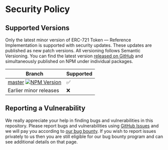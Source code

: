 # Security Policy

## Supported Versions

Only the latest minor version of ERC-721 Token — Reference Implementation is supported with security updates. These updates are published as new patch versions. All versioning follows Semantic Versioning. You can find the latest version [released on GitHub](https://github.com/0xcert/framework/releases) and simultaneously published on NPM under individual packages.

| Branch | Supported          |
| ------- | ------------------ |
| [master](https://github.com/0xcert/framework) [![NPM Version](https://badge.fury.io/js/@0xcert%2Fethereum-erc721.svg)](https://www.npmjs.com/package/@0xcert/ethereum-erc721) | :white_check_mark: |
| Earlier minor releases | :x:                |

## Reporting a Vulnerability

We really appreciate your help in finding bugs and vulnerabilities in this repository. Please report bugs and vulnerabilities using [GitHub Issues](https://github.com/0xcert/framework/issues) and we will pay you according to [our bug bounty](https://github.com/0xcert/framework/blob/master/BUG_BOUNTY.md). If you wish to report issues privately to us then you are still eligible for our bug bounty program and can see additional details on that page.
